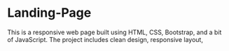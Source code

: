 # Landing-Page
This is a responsive web page built using HTML, CSS, Bootstrap, and a bit of JavaScript. The project  includes clean design, responsive layout,
